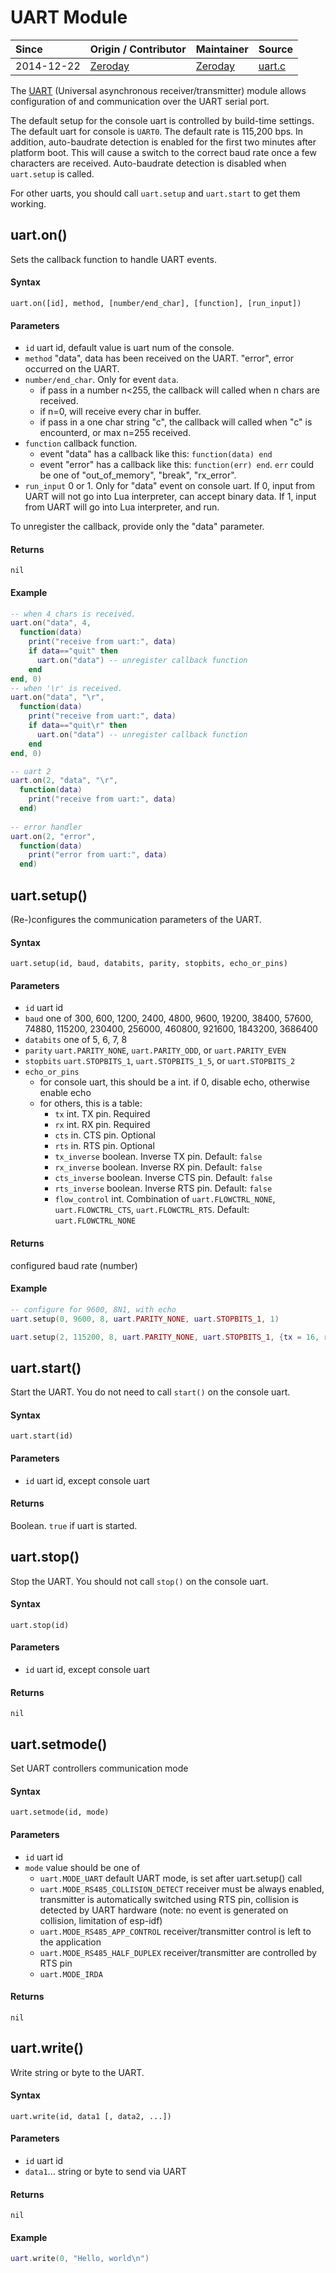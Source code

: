 # UART Module
| Since  | Origin / Contributor  | Maintainer  | Source  |
| :----- | :-------------------- | :---------- | :------ |
| 2014-12-22 | [Zeroday](https://github.com/funshine) | [Zeroday](https://github.com/funshine) | [uart.c](../../../app/modules/uart.c)|

The [UART](https://en.wikipedia.org/wiki/Universal_asynchronous_receiver/transmitter) (Universal asynchronous receiver/transmitter) module allows configuration of and communication over the UART serial port.

The default setup for the console uart is controlled by build-time settings. The default uart for console is `UART0`. The default rate is 115,200 bps. In addition, auto-baudrate detection is enabled for the first two minutes
after platform boot. This will cause a switch to the correct baud rate once a few characters are received. Auto-baudrate detection is disabled when `uart.setup` is called.

For other uarts, you should call `uart.setup` and `uart.start` to get them working.

## uart.on()

Sets the callback function to handle UART events.

#### Syntax
`uart.on([id], method, [number/end_char], [function], [run_input])`

#### Parameters
- `id` uart id, default value is uart num of the console.
- `method` "data", data has been received on the UART. "error", error occurred on the UART.
- `number/end_char`. Only for event `data`.
	- if pass in a number n<255, the callback will called when n chars are received.
	- if n=0, will receive every char in buffer.
	- if pass in a one char string "c", the callback will called when "c" is encounterd, or max n=255 received.
- `function` callback function. 
  - event "data" has a callback like this: `function(data) end`
  - event "error" has a callback like this: `function(err) end`. `err` could be one of "out_of_memory", "break", "rx_error".
- `run_input` 0 or 1. Only for "data" event on console uart. If 0, input from UART will not go into Lua interpreter, can accept binary data. If 1, input from UART will go into Lua interpreter, and run.

To unregister the callback, provide only the "data" parameter.

#### Returns
`nil`

#### Example
```lua
-- when 4 chars is received.
uart.on("data", 4,
  function(data)
	print("receive from uart:", data)
	if data=="quit" then
	  uart.on("data") -- unregister callback function
	end
end, 0)
-- when '\r' is received.
uart.on("data", "\r",
  function(data)
	print("receive from uart:", data)
	if data=="quit\r" then
	  uart.on("data") -- unregister callback function
	end
end, 0)

-- uart 2
uart.on(2, "data", "\r",
  function(data)
	print("receive from uart:", data)
  end)
  
-- error handler
uart.on(2, "error",
  function(data)
	print("error from uart:", data)
  end)
```

## uart.setup()

(Re-)configures the communication parameters of the UART.

#### Syntax
`uart.setup(id, baud, databits, parity, stopbits, echo_or_pins)`

#### Parameters
- `id` uart id
- `baud` one of 300, 600, 1200, 2400, 4800, 9600, 19200, 38400, 57600, 74880, 115200, 230400, 256000, 460800, 921600, 1843200, 3686400
- `databits` one of 5, 6, 7, 8
- `parity` `uart.PARITY_NONE`, `uart.PARITY_ODD`, or `uart.PARITY_EVEN`
- `stopbits` `uart.STOPBITS_1`, `uart.STOPBITS_1_5`, or `uart.STOPBITS_2`
- `echo_or_pins`
  - for console uart, this should be a int. if 0, disable echo, otherwise enable echo
  - for others, this is a table:
    - `tx` int. TX pin. Required
	- `rx` int. RX pin. Required
	- `cts` in. CTS pin. Optional
	- `rts` in. RTS pin. Optional
	- `tx_inverse` boolean. Inverse TX pin. Default: `false`
	- `rx_inverse` boolean. Inverse RX pin. Default: `false`
	- `cts_inverse` boolean. Inverse CTS pin. Default: `false`
	- `rts_inverse` boolean. Inverse RTS pin. Default: `false`
	- `flow_control` int. Combination of `uart.FLOWCTRL_NONE`, `uart.FLOWCTRL_CTS`, `uart.FLOWCTRL_RTS`. Default: `uart.FLOWCTRL_NONE`

#### Returns
configured baud rate (number)

#### Example
```lua
-- configure for 9600, 8N1, with echo
uart.setup(0, 9600, 8, uart.PARITY_NONE, uart.STOPBITS_1, 1)
```

```lua
uart.setup(2, 115200, 8, uart.PARITY_NONE, uart.STOPBITS_1, {tx = 16, rx = 17})
```

## uart.start()
Start the UART. You do not need to call `start()` on the console uart.

#### Syntax
`uart.start(id)`

#### Parameters
- `id` uart id, except console uart

#### Returns
Boolean. `true` if uart is started.


## uart.stop()
Stop the UART. You should not call `stop()` on the console uart.

#### Syntax
`uart.stop(id)`

#### Parameters
- `id` uart id, except console uart

#### Returns
`nil`


## uart.setmode()

Set UART controllers communication mode

#### Syntax

`uart.setmode(id, mode)`

#### Parameters
- `id` uart id
- `mode` value should be one of
    - `uart.MODE_UART` default UART mode, is set after uart.setup() call
    - `uart.MODE_RS485_COLLISION_DETECT` receiver must be always enabled, transmitter is automatically switched using RTS pin, collision is detected by UART hardware (note: no event is generated on collision, limitation of esp-idf)
    - `uart.MODE_RS485_APP_CONTROL` receiver/transmitter control is left to the application
    - `uart.MODE_RS485_HALF_DUPLEX` receiver/transmitter are controlled by RTS pin
    - `uart.MODE_IRDA`
    
#### Returns
`nil`

## uart.write()

Write string or byte to the UART.

#### Syntax
`uart.write(id, data1 [, data2, ...])`

#### Parameters
- `id` uart id
- `data1`... string or byte to send via UART

#### Returns
`nil`

#### Example
```lua
uart.write(0, "Hello, world\n")
```

